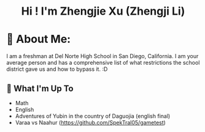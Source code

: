 <h1 align="center">Hi ! I'm Zhengjie Xu (Zhengji Li)</h1>

# 💫 About Me:
I am a freshman at Del Norte High School in San Diego, California. I am your average person and has a comprehensive list of what restrictions the school district gave us and how to bypass it. :D

## 🚀 What I'm Up To

- Math
- English
- Adventures of Yubin in the country of Daguojia (english final)
- Varaa vs Naahur (https://github.com/SpekTral05/gametest)
